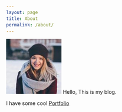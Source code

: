 ```yaml
---
layout: page
title: About
permalink: /about/
---
```


![My Headshot](/images/Head-150x150.jpeg)
Hello, This is my blog.

I have some cool [Portfolio](/my-portfolio)
